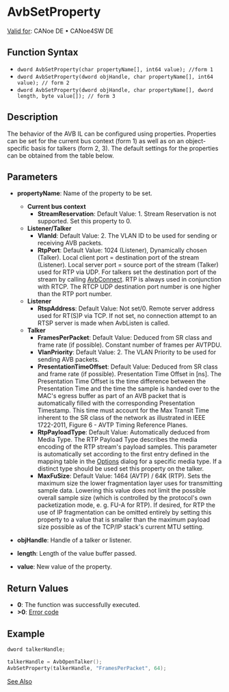 # AvbSetProperty

[Valid for](../../../../Shared/FeatureAvailability.md): CANoe DE • CANoe4SW DE

## Function Syntax

- `dword AvbSetProperty(char propertyName[], int64 value); //form 1`
- `dword AvbSetProperty(dword objHandle, char propertyName[], int64 value); // form 2`
- `dword AvbSetProperty(dword objHandle, char propertyName[], dword length, byte value[]); // form 3`

## Description

The behavior of the AVB IL can be configured using properties. Properties can be set for the current bus context (form 1) as well as on an object-specific basis for talkers (form 2, 3). The default settings for the properties can be obtained from the table below.

## Parameters

- **propertyName**: Name of the property to be set.
  - **Current bus context**
    - **StreamReservation**: Default Value: 1. Stream Reservation is not supported. Set this property to 0.
  - **Listener/Talker**
    - **VlanId**: Default Value: 2. The VLAN ID to be used for sending or receiving AVB packets.
    - **RtpPort**: Default Value: 1024 (Listener), Dynamically chosen (Talker). Local client port = destination port of the stream (Listener). Local server port = source port of the stream (Talker) used for RTP via UDP. For talkers set the destination port of the stream by calling [AvbConnect](CAPLfunctionAvbConnect.md). RTP is always used in conjunction with RTCP. The RTCP UDP destination port number is one higher than the RTP port number.
  - **Listener**
    - **RtspAddress**: Default Value: Not set/0. Remote server address used for RT(S)P via TCP. If not set, no connection attempt to an RTSP server is made when AvbListen is called.
  - **Talker**
    - **FramesPerPacket**: Default Value: Deduced from SR class and frame rate (if possible). Constant number of frames per AVTPDU.
    - **VlanPriority**: Default Value: 2. The VLAN Priority to be used for sending AVB packets.
    - **PresentationTimeOffset**: Default Value: Deduced from SR class and frame rate (if possible). Presentation Time Offset in [ns]. The Presentation Time Offset is the time difference between the Presentation Time and the time the sample is handed over to the MAC's egress buffer as part of an AVB packet that is automatically filled with the corresponding Presentation Timestamp. This time must account for the Max Transit Time inherent to the SR class of the network as illustrated in IEEE 1722-2011, Figure 6 - AVTP Timing Reference Planes.
    - **RtpPayloadType**: Default Value: Automatically deduced from Media Type. The RTP Payload Type describes the media encoding of the RTP stream's payload samples. This parameter is automatically set according to the first entry defined in the mapping table in the [Options](../../../../CANoeCANalyzer/Ribbon/File/Options/BussystemsProtocols/BussystemsProtocolsEthernet.md) dialog for a specific media type. If a distinct type should be used set this property on the talker.
    - **MaxFuSize**: Default Value: 1464 (AVTP) / 64K (RTP). Sets the maximum size the lower fragmentation layer uses for transmitting sample data. Lowering this value does not limit the possible overall sample size (which is controlled by the protocol's own packetization mode, e. g. FU-A for RTP). If desired, for RTP the use of IP fragmentation can be omitted entirely by setting this property to a value that is smaller than the maximum payload size possible as of the TCP/IP stack's current MTU setting.

- **objHandle**: Handle of a talker or listener.

- **length**: Length of the value buffer passed.

- **value**: New value of the property.

## Return Values

- **0**: The function was successfully executed.
- **>0**: [Error code](../CAPLfunctionsAVBILErrorCode.md)

## Example

```c
dword talkerHandle;

talkerHandle = AvbOpenTalker();
AvbSetProperty(talkerHandle, "FramesPerPacket", 64);
```

[See Also](javascript:void(0);)
